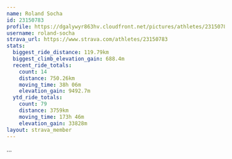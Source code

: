 ```yaml
---
name: Roland Socha
id: 23150783
profile: https://dgalywyr863hv.cloudfront.net/pictures/athletes/23150783/14745672/4/large.jpg
username: roland-socha
strava_url: https://www.strava.com/athletes/23150783
stats:
  biggest_ride_distance: 119.79km
  biggest_climb_elevation_gain: 688.4m
  recent_ride_totals:
    count: 14
    distance: 750.26km
    moving_time: 38h 06m
    elevation_gain: 9492.7m
  ytd_ride_totals:
    count: 79
    distance: 3759km
    moving_time: 173h 46m
    elevation_gain: 33828m
layout: strava_member
--- 
```

...
